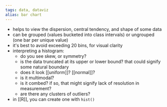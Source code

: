 ```yaml
---
tags: data, dataviz
alias: bar chart
---
```


- helps to view the dispersion, central tendency, and shape of some data
- can be grouped (values bucketed into class intervals) or ungrouped (one bar per unique value)
- it's best to avoid exceeding 20 bins, for visual clarity
- interpreting a histogram:
	- do you see skew, or symmetry?
	- is the data truncated at its upper or lower bound? that could signify some natural boundary
	- does it look [[uniform]]? [[normal]]?
	- is it multimodal?
	- is it combed? if so, that might signify lack of resolution in measurement?
	- are there any clusters of outliers?
- in [[R]], you can create one with `hist()`